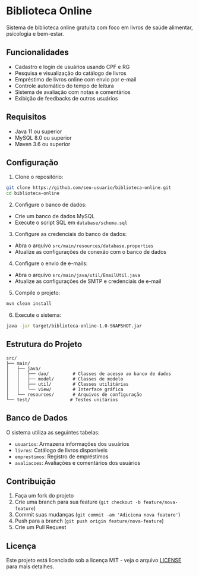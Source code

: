 # Biblioteca Online

Sistema de biblioteca online gratuita com foco em livros de saúde alimentar, psicologia e bem-estar.

## Funcionalidades

- Cadastro e login de usuários usando CPF e RG
- Pesquisa e visualização do catálogo de livros
- Empréstimo de livros online com envio por e-mail
- Controle automático do tempo de leitura
- Sistema de avaliação com notas e comentários
- Exibição de feedbacks de outros usuários

## Requisitos

- Java 11 ou superior
- MySQL 8.0 ou superior
- Maven 3.6 ou superior

## Configuração

1. Clone o repositório:
```bash
git clone https://github.com/seu-usuario/biblioteca-online.git
cd biblioteca-online
```

2. Configure o banco de dados:
- Crie um banco de dados MySQL
- Execute o script SQL em `database/schema.sql`

3. Configure as credenciais do banco de dados:
- Abra o arquivo `src/main/resources/database.properties`
- Atualize as configurações de conexão com o banco de dados

4. Configure o envio de e-mails:
- Abra o arquivo `src/main/java/util/EmailUtil.java`
- Atualize as configurações de SMTP e credenciais de e-mail

5. Compile o projeto:
```bash
mvn clean install
```

6. Execute o sistema:
```bash
java -jar target/biblioteca-online-1.0-SNAPSHOT.jar
```

## Estrutura do Projeto

```
src/
├── main/
│   ├── java/
│   │   ├── dao/         # Classes de acesso ao banco de dados
│   │   ├── model/       # Classes de modelo
│   │   ├── util/        # Classes utilitárias
│   │   └── view/        # Interface gráfica
│   └── resources/       # Arquivos de configuração
└── test/               # Testes unitários
```

## Banco de Dados

O sistema utiliza as seguintes tabelas:

- `usuarios`: Armazena informações dos usuários
- `livros`: Catálogo de livros disponíveis
- `emprestimos`: Registro de empréstimos
- `avaliacoes`: Avaliações e comentários dos usuários

## Contribuição

1. Faça um fork do projeto
2. Crie uma branch para sua feature (`git checkout -b feature/nova-feature`)
3. Commit suas mudanças (`git commit -am 'Adiciona nova feature'`)
4. Push para a branch (`git push origin feature/nova-feature`)
5. Crie um Pull Request

## Licença

Este projeto está licenciado sob a licença MIT - veja o arquivo [LICENSE](LICENSE) para mais detalhes. 